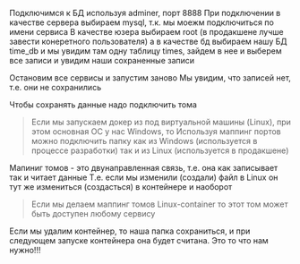 Подключимся к БД используя adminer, порт 8888
При подключении в качестве сервера выбираем mysql, т.к. мы моежм подключиться по имени сервиса
В качестве юзера выбираем root (в продакшене лучше завести конеретного пользователя)
а в качестве бд выбираем нашу БД time_db
и мы увидим там одну таблицу times, зайдем в нее и выберем все записи и увидим наши сохраненные 
записи

Остановим все сервисы и запустим заново
Мы увидим, что записей нет, т.е. они не сохранились

Чтобы сохранять данные надо подключить тома

> Если мы запускаем докер из под виртуальной машины (Linux), при этом основная ОС у нас Windows, то 
Используя маппинг портов можно подключить папку как из Windows (используется в процессе 
разработки) так и из  Linux (используется в продакшене)

Мапиниг томов - это двунаправленная связь, т.е. она как записывает так и читает данные
Т.е. если мы изменили (создали) файл в Linux он тут же измениться (создасться) в контейнере и 
наоборот

> Если мы делаем маппинг томов Linux-container то этот том может быть доступен любому сервису

Если мы удалим контейнер, то наша папка сохраниться, и при следующем запуске контейнера она 
будет считана.
Это то что нам нужно!!!


